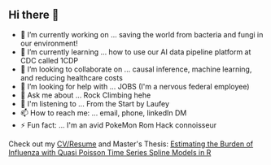 ## Hi there 👋


- 🔭 I’m currently working on ... saving the world from bacteria and fungi in our environment! 
- 🌱 I’m currently learning ... how to use our AI data pipeline platform at CDC called 1CDP
- 👯 I’m looking to collaborate on ... causal inference, machine learning, and reducing healthcare costs
- 🤔 I’m looking for help with ... JOBS (I'm a nervous federal employee)
- 💬 Ask me about ... Rock Climbing hehe
- 🎵 I'm listening to ... From the Start by Laufey
- 📫 How to reach me: ... email, phone, linkedIn DM
- ⚡ Fun fact: ... I'm an avid PokeMon Rom Hack connoisseur

Check out my [CV/Resume](https://github.com/jlmassey1991/CV-Resume/blob/main/resume_datascience.pdf) and Master's Thesis: [Estimating the Burden of Influenza with Quasi Poisson Time Series Spline Models in R ](https://github.com/jlmassey1991/Master-s-Thesis) 


